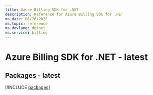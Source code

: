 ```yaml
---
title: Azure Billing SDK for .NET
description: Reference for Azure Billing SDK for .NET
ms.date: 06/26/2025
ms.topic: reference
ms.devlang: dotnet
ms.service: billing
---
```

# Azure Billing SDK for .NET - latest
## Packages - latest
[!INCLUDE [packages](billing-index.md)]